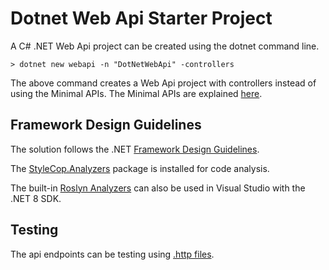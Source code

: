 # Dotnet Web Api Starter Project

A C# .NET Web Api project can be created using the dotnet command line.
```shell
> dotnet new webapi -n "DotNetWebApi" -controllers
```
The above command creates a Web Api project with controllers instead of using the Minimal APIs. The Minimal APIs are explained [here](https://learn.microsoft.com/en-us/aspnet/core/fundamentals/minimal-apis/overview?view=aspnetcore-8.0).

## Framework Design Guidelines
The solution follows the .NET [Framework Design Guidelines](https://learn.microsoft.com/en-us/dotnet/standard/design-guidelines/).

The [StyleCop.Analyzers](https://www.nuget.org/packages/StyleCop.Analyzers/) package is installed for code analysis.

The built-in [Roslyn Analyzers](https://github.com/dotnet/roslyn-analyzers) can also be used in Visual Studio with the .NET 8 SDK.

## Testing
The api endpoints can be testing using
[.http files](https://learn.microsoft.com/en-us/aspnet/core/test/http-files).

